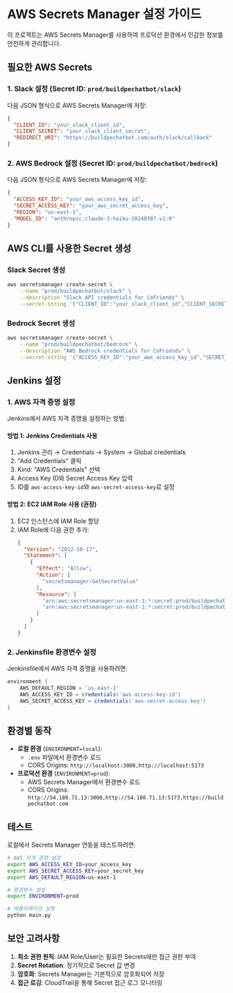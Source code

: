 # AWS Secrets Manager 설정 가이드

이 프로젝트는 AWS Secrets Manager를 사용하여 프로덕션 환경에서 민감한 정보를 안전하게 관리합니다.

## 필요한 AWS Secrets

### 1. Slack 설정 (Secret ID: `prod/buildpechatbot/slack`)

다음 JSON 형식으로 AWS Secrets Manager에 저장:

```json
{
  "CLIENT_ID": "your_slack_client_id",
  "CLIENT_SECRET": "your_slack_client_secret",
  "REDIRECT_URI": "https://buildpechatbot.com/auth/slack/callback"
}
```

### 2. AWS Bedrock 설정 (Secret ID: `prod/buildpechatbot/bedrock`)

다음 JSON 형식으로 AWS Secrets Manager에 저장:

```json
{
  "ACCESS_KEY_ID": "your_aws_access_key_id",
  "SECRET_ACCESS_KEY": "your_aws_secret_access_key",
  "REGION": "us-east-1",
  "MODEL_ID": "anthropic.claude-3-haiku-20240307-v1:0"
}
```

## AWS CLI를 사용한 Secret 생성

### Slack Secret 생성
```bash
aws secretsmanager create-secret \
    --name "prod/buildpechatbot/slack" \
    --description "Slack API credentials for CoFriends" \
    --secret-string '{"CLIENT_ID":"your_slack_client_id","CLIENT_SECRET":"your_slack_client_secret","REDIRECT_URI":"https://buildpechatbot.com/auth/slack/callback"}'
```

### Bedrock Secret 생성
```bash
aws secretsmanager create-secret \
    --name "prod/buildpechatbot/bedrock" \
    --description "AWS Bedrock credentials for CoFriends" \
    --secret-string '{"ACCESS_KEY_ID":"your_aws_access_key_id","SECRET_ACCESS_KEY":"your_aws_secret_access_key","REGION":"us-east-1","MODEL_ID":"anthropic.claude-3-haiku-20240307-v1:0"}'
```

## Jenkins 설정

### 1. AWS 자격 증명 설정

Jenkins에서 AWS 자격 증명을 설정하는 방법:

#### 방법 1: Jenkins Credentials 사용
1. Jenkins 관리 → Credentials → System → Global credentials
2. "Add Credentials" 클릭
3. Kind: "AWS Credentials" 선택
4. Access Key ID와 Secret Access Key 입력
5. ID를 `aws-access-key-id`와 `aws-secret-access-key`로 설정

#### 방법 2: EC2 IAM Role 사용 (권장)
1. EC2 인스턴스에 IAM Role 할당
2. IAM Role에 다음 권한 추가:
   ```json
   {
     "Version": "2012-10-17",
     "Statement": [
       {
         "Effect": "Allow",
         "Action": [
           "secretsmanager:GetSecretValue"
         ],
         "Resource": [
           "arn:aws:secretsmanager:us-east-1:*:secret:prod/buildpechatbot/slack*",
           "arn:aws:secretsmanager:us-east-1:*:secret:prod/buildpechatbot/bedrock*"
         ]
       }
     ]
   }
   ```

### 2. Jenkinsfile 환경변수 설정

Jenkinsfile에서 AWS 자격 증명을 사용하려면:

```groovy
environment {
    AWS_DEFAULT_REGION = 'us-east-1'
    AWS_ACCESS_KEY_ID = credentials('aws-access-key-id')
    AWS_SECRET_ACCESS_KEY = credentials('aws-secret-access-key')
}
```

## 환경별 동작

- **로컬 환경** (`ENVIRONMENT=local`): 
  - `.env` 파일에서 환경변수 로드
  - CORS Origins: `http://localhost:3000,http://localhost:5173`
- **프로덕션 환경** (`ENVIRONMENT=prod`): 
  - AWS Secrets Manager에서 환경변수 로드
  - CORS Origins: `http://54.180.71.13:3000,http://54.180.71.13:5173,https://buildpechatbot.com`

## 테스트

로컬에서 Secrets Manager 연동을 테스트하려면:

```bash
# AWS 자격 증명 설정
export AWS_ACCESS_KEY_ID=your_access_key
export AWS_SECRET_ACCESS_KEY=your_secret_key
export AWS_DEFAULT_REGION=us-east-1

# 환경변수 설정
export ENVIRONMENT=prod

# 애플리케이션 실행
python main.py
```

## 보안 고려사항

1. **최소 권한 원칙**: IAM Role/User는 필요한 Secrets에만 접근 권한 부여
2. **Secret Rotation**: 정기적으로 Secret 값 변경
3. **암호화**: Secrets Manager는 기본적으로 암호화되어 저장
4. **접근 로깅**: CloudTrail을 통해 Secret 접근 로그 모니터링

